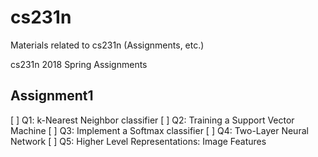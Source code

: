 # cs231n
Materials related to cs231n (Assignments, etc.)

cs231n 2018 Spring Assignments

## Assignment1

[ ] Q1: k-Nearest Neighbor classifier
[ ] Q2: Training a Support Vector Machine
[ ] Q3: Implement a Softmax classifier
[ ] Q4: Two-Layer Neural Network
[ ] Q5: Higher Level Representations: Image Features
